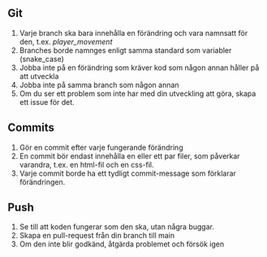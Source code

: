 ## Git

1. Varje branch ska bara innehålla en förändring och vara namnsatt för den, t.ex. _player_movement_
2. Branches borde namnges enligt samma standard som variabler (snake_case)
3. Jobba inte på en förändring som kräver kod som någon annan håller på att utveckla
4. Jobba inte på samma branch som någon annan
5. Om du ser ett problem som inte har med din utveckling att göra, skapa ett issue för det.

## Commits

1. Gör en commit efter varje fungerande förändring
2. En commit bör endast innehålla en eller ett par filer, som påverkar varandra, t.ex. en html-fil och en css-fil.
3. Varje commit borde ha ett tydligt commit-message som förklarar förändringen.

## Push

1. Se till att koden fungerar som den ska, utan några buggar.
2. Skapa en pull-request från din branch till main
3. Om den inte blir godkänd, åtgärda problemet och försök igen

